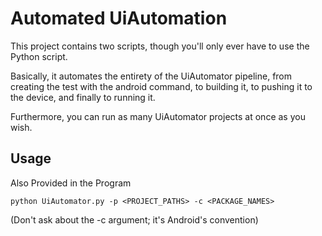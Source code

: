 Automated UiAutomation
============

This project contains two scripts, though you'll only ever have to use the Python script.

Basically, it automates the entirety of the UiAutomator pipeline, from creating the test with the android command, to building it, to pushing it to the device, and finally to running it.

Furthermore, you can run as many UiAutomator projects at once as you wish.

Usage
-----------
Also Provided in the Program

    python UiAutomator.py -p <PROJECT_PATHS> -c <PACKAGE_NAMES>

(Don't ask about the -c argument; it's Android's convention)